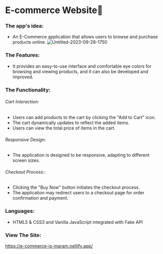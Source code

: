 # E-commerce Website🛒

### The app's idea: 
- An E-Commerce application that allows users to browse and purchase products online.<be>
![Untitled-2023-09-28-1750](https://github.com/Maramhamed/E-commecr/assets/78036366/39b6ba7f-3205-4902-bfc9-d4d4b5051a77)

### The Features: 
-  It provides an easy-to-use interface and comfortable eye colors for browsing and viewing products, and it can also be developed and improved.


### The Functionality: 
###### Cart Interaction:
* Users can add products to the cart by clicking the "Add to Cart" icon.
* The cart dynamically updates to reflect the added items.
* Users can view the total price of items in the cart.
  
###### Responsive Design:
* The application is designed to be responsive, adapting to different screen sizes.
 
###### Checkout Process::
* Clicking the "Buy Now" button initiates the checkout process.
* The application may redirect users to a checkout page for order confirmation and payment.



### Languages: 
- HTML5 & CSS3 and Vanilla JavaScript integrated with Fake API

### View The Site: 
 https://e-commerce-js-maram.netlify.app/
